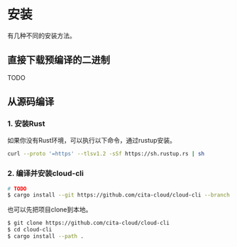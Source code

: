 # 安装

有几种不同的安装方法。

## 直接下载预编译的二进制
TODO

## 从源码编译

### 1. 安装Rust
如果你没有Rust环境，可以执行以下命令，通过rustup安装。
```bash
curl --proto '=https' --tlsv1.2 -sSf https://sh.rustup.rs | sh
```

### 2. 编译并安装cloud-cli

```bash
# TODO
$ cargo install --git https://github.com/cita-cloud/cloud-cli --branch main
```

也可以先把项目clone到本地。

```bash
$ git clone https://github.com/cita-cloud/cloud-cli
$ cd cloud-cli
$ cargo install --path .
```

